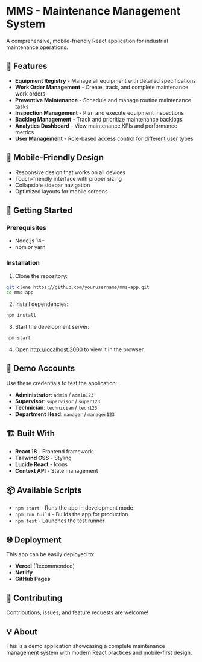 # MMS - Maintenance Management System

A comprehensive, mobile-friendly React application for industrial maintenance operations.

## 🔧 Features

- **Equipment Registry** - Manage all equipment with detailed specifications
- **Work Order Management** - Create, track, and complete maintenance work orders
- **Preventive Maintenance** - Schedule and manage routine maintenance tasks
- **Inspection Management** - Plan and execute equipment inspections
- **Backlog Management** - Track and prioritize maintenance backlogs
- **Analytics Dashboard** - View maintenance KPIs and performance metrics
- **User Management** - Role-based access control for different user types

## 📱 Mobile-Friendly Design

- Responsive design that works on all devices
- Touch-friendly interface with proper sizing
- Collapsible sidebar navigation
- Optimized layouts for mobile screens

## 🚀 Getting Started

### Prerequisites
- Node.js 14+ 
- npm or yarn

### Installation

1. Clone the repository:
```bash
git clone https://github.com/yourusername/mms-app.git
cd mms-app
```

2. Install dependencies:
```bash
npm install
```

3. Start the development server:
```bash
npm start
```

4. Open [http://localhost:3000](http://localhost:3000) to view it in the browser.

## 🔐 Demo Accounts

Use these credentials to test the application:

- **Administrator**: `admin` / `admin123`
- **Supervisor**: `supervisor` / `super123` 
- **Technician**: `technician` / `tech123`
- **Department Head**: `manager` / `manager123`

## 🏗️ Built With

- **React 18** - Frontend framework
- **Tailwind CSS** - Styling
- **Lucide React** - Icons
- **Context API** - State management

## 📦 Available Scripts

- `npm start` - Runs the app in development mode
- `npm run build` - Builds the app for production
- `npm test` - Launches the test runner

## 🌐 Deployment

This app can be easily deployed to:
- **Vercel** (Recommended)
- **Netlify** 
- **GitHub Pages**

## 🤝 Contributing

Contributions, issues, and feature requests are welcome!

## 💡 About

This is a demo application showcasing a complete maintenance management system with modern React practices and mobile-first design.
